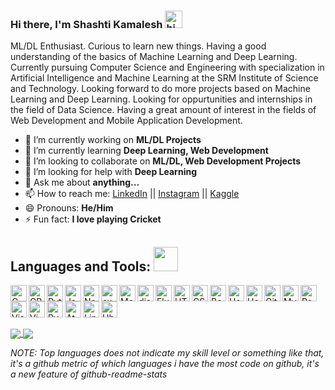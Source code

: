 ### Hi there, I'm Shashti Kamalesh <img src="https://user-images.githubusercontent.com/1303154/88677602-1635ba80-d120-11ea-84d8-d263ba5fc3c0.gif" width="28px" alt="hi">

ML/DL Enthusiast. Curious to learn new things. Having a good understanding of the basics of Machine Learning and Deep Learning. Currently pursuing Computer Science and Engineering with specialization in Artificial Intelligence and Machine Learning at the SRM Institute of Science and Technology. Looking forward to do more projects based on Machine Learning and Deep Learning. Looking for oppurtunities and internships in the field of Data Science. Having a great amount of interest in the fields of Web Development and Mobile Application Development.

- 🔭 I’m currently working on <strong>ML/DL Projects</strong>
- 🌱 I’m currently learning <strong>Deep Learning, Web Development</strong>
- 👯 I’m looking to collaborate on <strong>ML/DL, Web Development Projects</strong>
- 🤔 I’m looking for help with <strong>Deep Learning</strong>
- 💬 Ask me about <strong>anything...</strong>
- 📫 How to reach me: [LinkedIn](https://www.linkedin.com/in/shashti-kamalesh-n-m) || [Instagram](https://www.instagram.com/shash.007/) || [Kaggle](https://www.kaggle.com/shashtikamaleshnm)
- 😄 Pronouns: <strong>He/Him</strong>
- ⚡ Fun fact: <strong>I love playing Cricket</strong>



## Languages and Tools: <img src="https://camo.githubusercontent.com/40dff491d4e8123af55298ef908faedb66c463e5/68747470733a2f2f6d656469612e67697068792e636f6d2f6d656469612f57556c706c634d704f43456d5447427442572f67697068792e676966" width="39px">
<img align="left" alt="C" width="26px" src="https://devicons.github.io/devicon/devicon.git/icons/c/c-original.svg">
<img align="left" alt="CPP" width="26px" src="https://devicon.dev/devicon.git/icons/cplusplus/cplusplus-original.svg">
<img align="left" alt="Python" width="26px" src="https://devicon.dev/devicon.git/icons/python/python-original.svg">
<img align="left" alt="Javascript" width="26px" src="https://devicon.dev/devicon.git/icons/javascript/javascript-original.svg">
<img align="left" alt="Node.js" width="26px" src="https://devicon.dev/devicon.git/icons/nodejs/nodejs-original.svg">
<img align="left" alt="express" width="26px" src="https://devicon.dev/devicon.git/icons/express/express-original.svg">
<img align="left" alt="Mongodb" width="26px" src="https://devicon.dev/devicon.git/icons/mongodb/mongodb-original.svg">
<img align="left" alt="django" width="26px" src="https://devicon.dev/devicon.git/icons/django/django-original.svg">
<img align="left" alt="Flutter" width="26px" src="https://devicon.dev/devicon.git/icons/flutter/flutter-original.svg">
<img align="left" alt="HTML" width="26px" src="https://devicon.dev/devicon.git/icons/html5/html5-original-wordmark.svg">
<img align="left" alt="CSS" width="26px" src="https://devicon.dev/devicon.git/icons/css3/css3-original-wordmark.svg">
<img align="left" alt="Bootstrap" width="26px" src="https://devicon.dev/devicon.git/icons/bootstrap/bootstrap-plain.svg">
<img align="left" alt="Handlebars" width="26px" src="https://devicon.dev/devicon.git/icons/handlebars/handlebars-original-wordmark.svg">
<img align="left" alt="Heroku" width="26px" src="https://devicon.dev/devicon.git/icons/heroku/heroku-plain.svg">
<img align="left" alt="Git" width="26px" src="https://devicon.dev/devicon.git/icons/git/git-original.svg">
<img align="left" alt="MySQL" width="26px" src="https://devicon.dev/devicon.git/icons/mysql/mysql-original-wordmark.svg">
<img align="left" alt="Postgresql" width="26px" src="https://devicon.dev/devicon.git/icons/postgresql/postgresql-original-wordmark.svg">
<img align="left" alt="VisualStudio" width="26px" src="https://devicon.dev/devicon.git/icons/visualstudio/visualstudio-plain.svg">
<img align="left" alt="Vim" width="26px" src="https://devicon.dev/devicon.git/icons/vim/vim-plain.svg">
<img align="left" alt="Pycharm" width="26px" src="https://devicon.dev/devicon.git/icons/pycharm/pycharm-plain.svg">
<img align="left" alt="Atom" width="26px" src="https://devicon.dev/devicon.git/icons/atom/atom-original.svg">
<img align="left" alt="Linux" width="26px" src="https://devicon.dev/devicon.git/icons/linux/linux-original.svg">
<img align="left" alt="Ubuntu" width="26px" src="https://devicon.dev/devicon.git/icons/ubuntu/ubuntu-plain.svg">

<br />
<br />
<br />
<br />




<a href="#">
  <img align="center" src="https://github-readme-stats.vercel.app/api?username=shash3061&show_icons=true&theme=chartreuse-dark" />
</a>


<a href="#">
  <img align="center" src="https://github-readme-stats.vercel.app/api/top-langs/?username=shash3061" />
</a>



<i>NOTE: Top languages does not indicate my skill level or something like that, it's a github metric of which languages i have the most code on github, it's a new feature of github-readme-stats</i>
